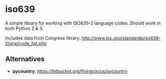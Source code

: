 iso639
======
A simple library for working with ISO639-2 language codes.
Should work in both Python 2 & 3.

Includes data from Congress library: http://www.loc.gov/standards/iso639-2/php/code_list.php

Alternatives
------------
* **pycountry**: https://bitbucket.org/flyingcircus/pycountry 